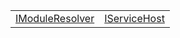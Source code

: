 |                                                   |                                             |
| ------------------------------------------------- | ------------------------------------------- |
| [IModuleResolver](/aot/interface/imoduleresolver) | [IServiceHost](/aot/interface/iservicehost) |